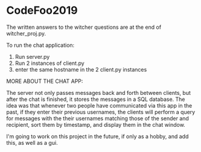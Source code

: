 # CodeFoo2019

The written answers to the witcher questions are at the end of witcher_proj.py.

To run the chat application:

1) Run server.py
2) Run 2 instances of client.py
3) enter the same hostname in the 2 client.py instances

MORE ABOUT THE CHAT APP:

The server not only passes messages back and forth between clients,
but after the chat is finished, it stores the messages in a SQL database.
The idea was that whenever two people have communicated via this app in the past,
if they enter their previous usernames, the clients will
perform a query for messages with the their usernames matching those 
of the sender and recipient, sort them by timestamp, and display
them in the chat window.

I'm going to work on this project in the future, if only as a hobby,
and add this, as well as a gui.

